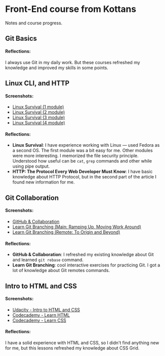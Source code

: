 # Front-End course from Kottans

Notes and course progress.

## Git Basics

#### Reflections:

I always use Git in my daily work. But these courses refreshed my knowledge and improved my skills in some points. 

## Linux CLI, and HTTP

#### Screenshots:

- [Linux Survival (1 module)](task_linux_cli/screenshot_1.png?raw=true)
- [Linux Survival (2 module)](task_linux_cli/screenshot_2.png?raw=true)
- [Linux Survival (3 module)](task_linux_cli/screenshot_3.png?raw=true)
- [Linux Survival (4 module)](task_linux_cli/screenshot_4.png?raw=true)

#### Reflections:

- **Linux Survival**: I have experience working with Linux — used Fedora as a second OS. The first module was a bit easy for me. Other modules were more interesting. I memorized the file security principle. Understood how useful can be `cat`, `grep` commands and other while using pipe output. 
- **HTTP: The Protocol Every Web Developer Must Know**: I have basic knowledge about HTTP Protocol, but in the second part of the article I found new information for me.

## Git Collaboration

#### Screenshots:

- [GitHub & Collaboration](task_git_collaboration/screenshot_1.png?raw=true)
- [Learn Git Branching (Main: Ramping Up, Moving Work Around)](task_git_collaboration/screenshot_2.png?raw=true)
- [Learn Git Branching (Remote: To Origin and Beyond)](task_git_collaboration/screenshot_3.png?raw=true)

#### Reflections: 

- **GitHub & Collaboration**: I refreshed my existing knowledge about Git and learned `git rebase` command. 
- **Learn Git Branching**: cool interactive exercises for practicing Git. I got a lot of knowledge about Git remotes commands.

## Intro to HTML and CSS

#### Screenshots:

- [Udacity - Intro to HTML and CSS](task_html_css_intro/screenshot_1.png?raw=true)
- [Codecademy - Learn HTML](task_html_css_intro/screenshot_2.png?raw=true)
- [Codecademy - Learn CSS](task_html_css_intro/screenshot_3.png?raw=true)

#### Reflections: 

I have a solid experience with HTML and CSS, so I didn't find anything new for me, but this lessons refreshed my knowledge about CSS Grid. 